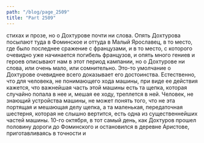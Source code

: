 ```yaml
---
path: "/blog/page_2509"
title: "Part 2509"
---
```


стихах и прозе, но о Дохтурове почти ни слова.
Опять Дохтурова посылают туда в Фоминское и оттуда в Малый Ярославец, в то место, где было последнее сражение с французами, и в то место, с которого очевидно уже начинается погибель французов, и опять много гениев и героев описывают нам в этот период кампании, но о Дохтурове ни слова, или очень мало, или сомнительно. Это-то умолчание о Дохтурове очевиднее всего доказывает его достоинства.
Естественно, что для человека, не понимающего хода машины, при виде ее действия кажется, что важнейшая часть этой машины есть та щепка, которая случайно попала в нее и, мешая ее ходу, треплется в ней. Человек, не знающий устройства машины, не может понять того, что не эта портящая и мешающая делу щепка, а та маленькая, передаточная шестерня, которая не слышно вертится, есть одна из существеннейших частей машины.
10-го октября, в тот самый день, как Дохтуров прошел половину дороги до Фоминского и остановился в деревне Аристове, приготавливаясь в точности и
